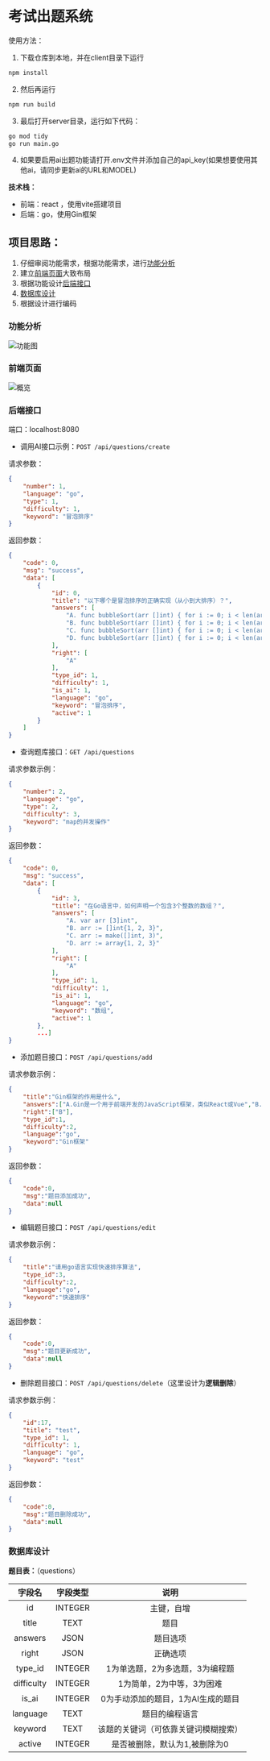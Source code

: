 # 考试出题系统

使用方法：
1. 下载仓库到本地，并在client目录下运行
```bash
npm install
```
2. 然后再运行
```bash
npm run build
```
3. 最后打开server目录，运行如下代码：
```bash
go mod tidy
go run main.go
```
4. 如果要启用ai出题功能请打开.env文件并添加自己的api_key(如果想要使用其他ai，请同步更新ai的URL和MODEL)

**技术栈：**

- 前端：react ，使用vite搭建项目
- 后端：go，使用Gin框架

## 项目思路：

1. 仔细审阅功能需求，根据功能需求，进行[功能分析](#功能分析)
2. 建立[前端页面](#前端页面)大致布局
3. 根据功能设计[后端接口](#后端接口)
4. [数据库设计](#数据库设计)
5. 根据设计进行编码

### 功能分析

![功能图](./img/功能图.png)

### 前端页面

![概览](./img/出题系统概览.png)

### 后端接口

端口：localhost:8080

- 调用AI接口示例：`POST /api/questions/create`

请求参数：

```json
{
    "number": 1,
    "language": "go",
    "type": 1,
    "difficulty": 1,
    "keyword": "冒泡排序"
}
```

返回参数：

```json
{
    "code": 0,
    "msg": "success",
    "data": [
        {
            "id": 0,
            "title": "以下哪个是冒泡排序的正确实现（从小到大排序）？",
            "answers": [
                "A. func bubbleSort(arr []int) { for i := 0; i < len(arr)-1; i++ { for j := 0; j < len(arr)-i-1; j++ { if arr[j] > arr[j+1] { arr[j], arr[j+1] = arr[j+1], arr[j] } } } }",
                "B. func bubbleSort(arr []int) { for i := 0; i < len(arr); i++ { for j := i + 1; j < len(arr); j++ { if arr[i] > arr[j] { arr[i], arr[j] = arr[j], arr[i] } } } }",
                "C. func bubbleSort(arr []int) { for i := 0; i < len(arr)-1; i++ { for j := 0; j < len(arr)-1; j++ { if arr[j] < arr[j+1] { arr[j], arr[j+1] = arr[j+1], arr[j] } } } }",
                "D. func bubbleSort(arr []int) { for i := 0; i < len(arr)-1; i++ { for j := i; j < len(arr)-1; j++ { if arr[j] > arr[j+1] { arr[j], arr[j+1] = arr[j+1], arr[j] } } } }"
            ],
            "right": [
                "A"
            ],
            "type_id": 1,
            "difficulty": 1,
            "is_ai": 1,
            "language": "go",
            "keyword": "冒泡排序",
            "active": 1
        }
    ]
}
```

- 查询题库接口：`GET /api/questions`

请求参数示例：

```json
{
    "number": 2,
    "language": "go",
    "type": 2,
    "difficulty": 3,
    "keyword": "map的并发操作"
}
```

返回参数：

```json
{
    "code": 0,
    "msg": "success",
    "data": [
        {
            "id": 3,
            "title": "在Go语言中，如何声明一个包含3个整数的数组？",
            "answers": [
                "A. var arr [3]int",
                "B. arr := []int{1, 2, 3}",
                "C. arr := make([]int, 3)",
                "D. arr := array{1, 2, 3}"
            ],
            "right": [
                "A"
            ],
            "type_id": 1,
            "difficulty": 1,
            "is_ai": 1,
            "language": "go",
            "keyword": "数组",
            "active": 1
        },
        ...]
}
```

- 添加题目接口：`POST /api/questions/add`

请求参数示例：

```json
{
    "title":"Gin框架的作用是什么",
    "answers":["A.Gin是一个用于前端开发的JavaScript框架，类似React或Vue","B.Gin是Go语言的高性能HTTP Web框架，支持路由分组、中间件等功能","C.Gin主要用于数据库操作，是ORM工具的一种","D.Gin是Python的异步Web框架，类似Django或Flask"],
    "right":["B"],
    "type_id":1,
    "difficulty":2,
    "language":"go",
    "keyword":"Gin框架"
}
```

返回参数：

```json
{
    "code":0,
    "msg":"题目添加成功",
    "data":null
}
```

- 编辑题目接口：`POST /api/questions/edit`

请求参数示例：

```json
{
    "title":"请用go语言实现快速排序算法",
    "type_id":3,
    "difficulty":2,
    "language":"go",
    "keyword":"快速排序"
}
```

返回参数：

```json
{
    "code":0,
    "msg":"题目更新成功",
    "data":null
}
```

- 删除题目接口：`POST /api/questions/delete`（这里设计为**逻辑删除**）

请求参数示例：

```json
{
    "id":17,
    "title": "test",
    "type_id": 1,
    "difficulty": 1,
    "language": "go",
    "keyword": "test"
}
```

返回参数：

```json
{
    "code":0,
    "msg":"题目删除成功",
    "data":null
}
```

### 数据库设计

**题目表：**（questions）

|   字段名   | 字段类型 |                 说明                 |
| :--------: | :------: | :----------------------------------: |
|     id     | INTEGER  |              主键，自增              |
|   title    |   TEXT   |                 题目                 |
|  answers   |   JSON   |               题目选项               |
|   right    |   JSON   |               正确选项               |
|  type_id   | INTEGER  |   1为单选题，2为多选题，3为编程题    |
| difficulty | INTEGER  |      1为简单，2为中等，3为困难       |
|   is_ai    | INTEGER  |  0为手动添加的题目，1为AI生成的题目  |
|  language  |   TEXT   |            题目的编程语言            |
|  keyword   |   TEXT   | 该题的关键词（可依靠关键词模糊搜索） |
|   active   | INTEGER  |    是否被删除，默认为1,被删除为0     |
